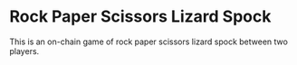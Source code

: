 # Rock Paper Scissors Lizard Spock

This is an on-chain game of rock paper scissors lizard spock between two players.
